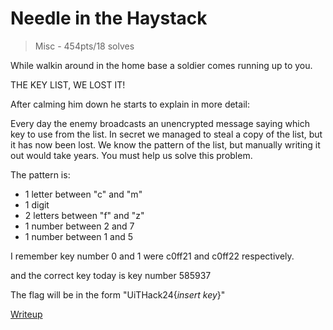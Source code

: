 # Needle in the Haystack
> Misc - 454pts/18 solves

While walkin around in the home base a soldier comes running up to you.

THE KEY LIST, WE LOST IT!

After calming him down he starts to explain in more detail:

Every day the enemy broadcasts an unencrypted message saying which key to use from the list.
In secret we managed to steal a copy of the list, but it has now been lost.
We know the pattern of the list, but manually writing it out would take years.
You must help us solve this problem.

The pattern is:

- 1 letter between "c" and "m"
- 1 digit
- 2 letters between "f" and "z"
- 1 number between 2 and 7
- 1 number between 1 and 5

I remember key number 0 and 1 were c0ff21 and c0ff22 respectively.

and the correct key today is key number 585937

The flag will be in the form "UiTHack24{*insert key*}"

[Writeup](./writeup/README.md)